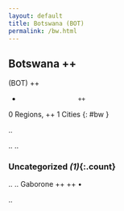 ```yaml
---
layout: default
title: Botswana (BOT)
permalink: /bw.html
---
```



## Botswana   ++
(BOT)  ++
-                     ++
0 Regions, ++
1 Cities
{: #bw }

.. 




.. 
.. 


### Uncategorized _(1)_{:.count}


..
..
Gaborone  ++
 ++
•




.. 
 
